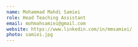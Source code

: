 ```yaml
---
name: Mohammad Mahdi Samiei
role: Head Teaching Assistant
email: mohmahsamiei@gmail.com
website: https://www.linkedin.com/in/mmsamiei/
photo: samiei.jpg
---
```


